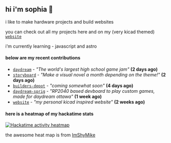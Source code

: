 ## hi i'm sophia 🧌

i like to make hardware projects and build websites

you can check out all my projects here and on my (very kicad themed) [`website`](https://sophiaduan.dev/)


i'm currently learning - javascript and astro

#### below are my recent contributions


- [`daydream`](https://github.com/hackclub/daydream) - _"The world's largest high school game jam"_ **(2 days ago)**
- [`storyboard`](https://github.com/hackclub/storyboard) - _"Make a visual novel a month depending on the theme!"_ **(2 days ago)**
- [`builders-depot`](https://github.com/builders-depot/builders-depot) - _"coming somewhat soon"_ **(4 days ago)**
- [`daydream-sprig`](https://github.com/sophiayduan/daydream-sprig) - _"RP2040 based devboard to play custom games, made for daydream ottawa"_ **(1 week ago)**
- [`website`](https://github.com/sophiayduan/website) - _"my personal kicad inspired website"_ **(2 weeks ago)**

#### here is a heatmap of my hackatime stats 

<a href="https://heatmap.shymike.dev?id=U083PK90X4G&theme=catppuccin&standalone=true" title="Click to view detailed data for each day!">
    <picture>
        <source media="(prefers-color-scheme: light)" srcset="https://heatmap.shymike.dev?id=U083PK90X4G&theme=catppuccin_dark">
        <img alt="Hackatime activity heatmap" src="https://heatmap.shymike.dev?id=U083PK90X4G&theme=catppuccin_light">
    </picture>
</a>











the awesome heat map is from [ImShyMike](https://github.com/ImShyMike/hackatime-heatmap?tab=readme-ov-file)
